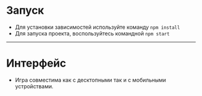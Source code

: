 # Запуск
- Для установки зависимостей используйте команду ```npm install```
- Для запуска проекта, воспользуйтесь командной ```npm start```

---

# Интерфейс
- Игра совместима как с десктопными так и с мобильными устройствами.
